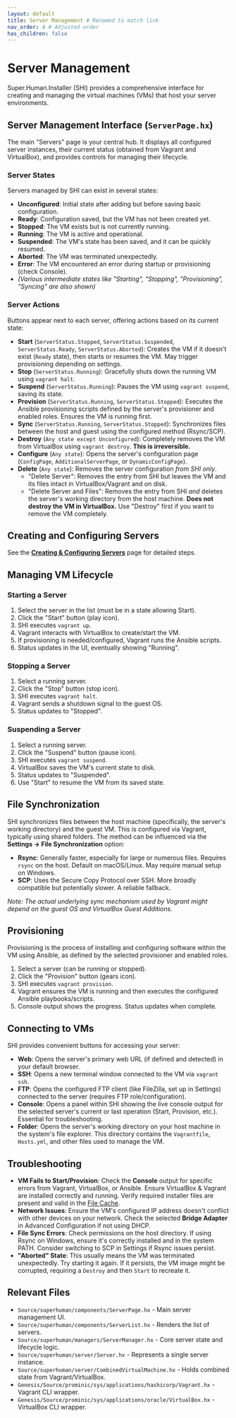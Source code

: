 ```yaml
---
layout: default
title: Server Management # Renamed to match link
nav_order: 4 # Adjusted order
has_children: false
---
```


# Server Management

Super.Human.Installer (SHI) provides a comprehensive interface for creating and managing the virtual machines (VMs) that host your server environments.

## Server Management Interface (`ServerPage.hx`)

The main "Servers" page is your central hub. It displays all configured server instances, their current status (obtained from Vagrant and VirtualBox), and provides controls for managing their lifecycle.

### Server States

Servers managed by SHI can exist in several states:

*   **Unconfigured**: Initial state after adding but before saving basic configuration.
*   **Ready**: Configuration saved, but the VM has not been created yet.
*   **Stopped**: The VM exists but is not currently running.
*   **Running**: The VM is active and operational.
*   **Suspended**: The VM's state has been saved, and it can be quickly resumed.
*   **Aborted**: The VM was terminated unexpectedly.
*   **Error**: The VM encountered an error during startup or provisioning (check Console).
*   *(Various intermediate states like "Starting", "Stopping", "Provisioning", "Syncing" are also shown)*

### Server Actions

Buttons appear next to each server, offering actions based on its current state:

*   **Start** (`ServerStatus.Stopped`, `ServerStatus.Suspended`, `ServerStatus.Ready`, `ServerStatus.Aborted`): Creates the VM if it doesn't exist (`Ready` state), then starts or resumes the VM. May trigger provisioning depending on settings.
*   **Stop** (`ServerStatus.Running`): Gracefully shuts down the running VM using `vagrant halt`.
*   **Suspend** (`ServerStatus.Running`): Pauses the VM using `vagrant suspend`, saving its state.
*   **Provision** (`ServerStatus.Running`, `ServerStatus.Stopped`): Executes the Ansible provisioning scripts defined by the server's provisioner and enabled roles. Ensures the VM is running first.
*   **Sync** (`ServerStatus.Running`, `ServerStatus.Stopped`): Synchronizes files between the host and guest using the configured method (Rsync/SCP).
*   **Destroy** (`Any state except Unconfigured`): Completely removes the VM from VirtualBox using `vagrant destroy`. **This is irreversible.**
*   **Configure** (`Any state`): Opens the server's configuration page (`ConfigPage`, `AdditionalServerPage`, or `DynamicConfigPage`).
*   **Delete** (`Any state`): Removes the server configuration *from SHI only*.
    *   "Delete Server": Removes the entry from SHI but leaves the VM and its files intact in VirtualBox/Vagrant and on disk.
    *   "Delete Server and Files": Removes the entry from SHI *and* deletes the server's working directory from the host machine. **Does not destroy the VM in VirtualBox.** Use "Destroy" first if you want to remove the VM completely.

## Creating and Configuring Servers

See the **[Creating & Configuring Servers](creating-and-configuring-servers)** page for detailed steps.

## Managing VM Lifecycle

### Starting a Server

1.  Select the server in the list (must be in a state allowing Start).
2.  Click the "Start" button (play icon).
3.  SHI executes `vagrant up`.
4.  Vagrant interacts with VirtualBox to create/start the VM.
5.  If provisioning is needed/configured, Vagrant runs the Ansible scripts.
6.  Status updates in the UI, eventually showing "Running".

### Stopping a Server

1.  Select a running server.
2.  Click the "Stop" button (stop icon).
3.  SHI executes `vagrant halt`.
4.  Vagrant sends a shutdown signal to the guest OS.
5.  Status updates to "Stopped".

### Suspending a Server

1.  Select a running server.
2.  Click the "Suspend" button (pause icon).
3.  SHI executes `vagrant suspend`.
4.  VirtualBox saves the VM's current state to disk.
5.  Status updates to "Suspended".
6.  Use "Start" to resume the VM from its saved state.

## File Synchronization

SHI synchronizes files between the host machine (specifically, the server's working directory) and the guest VM. This is configured via Vagrant, typically using shared folders. The method can be influenced via the **Settings -> File Synchronization** option:

*   **Rsync**: Generally faster, especially for large or numerous files. Requires `rsync` on the host. Default on macOS/Linux. May require manual setup on Windows.
*   **SCP**: Uses the Secure Copy Protocol over SSH. More broadly compatible but potentially slower. A reliable fallback.

*Note: The actual underlying sync mechanism used by Vagrant might depend on the guest OS and VirtualBox Guest Additions.*

## Provisioning

Provisioning is the process of installing and configuring software within the VM using Ansible, as defined by the selected provisioner and enabled roles.

1.  Select a server (can be running or stopped).
2.  Click the "Provision" button (gears icon).
3.  SHI executes `vagrant provision`.
4.  Vagrant ensures the VM is running and then executes the configured Ansible playbooks/scripts.
5.  Console output shows the progress. Status updates when complete.

## Connecting to VMs

SHI provides convenient buttons for accessing your server:

*   **Web**: Opens the server's primary web URL (if defined and detected) in your default browser.
*   **SSH**: Opens a new terminal window connected to the VM via `vagrant ssh`.
*   **FTP**: Opens the configured FTP client (like FileZilla, set up in Settings) connected to the server (requires FTP role/configuration).
*   **Console**: Opens a panel within SHI showing the live console output for the selected server's current or last operation (Start, Provision, etc.). Essential for troubleshooting.
*   **Folder**: Opens the server's working directory on your host machine in the system's file explorer. This directory contains the `Vagrantfile`, `Hosts.yml`, and other files used to manage the VM.

## Troubleshooting

*   **VM Fails to Start/Provision**: Check the **Console** output for specific errors from Vagrant, VirtualBox, or Ansible. Ensure VirtualBox & Vagrant are installed correctly and running. Verify required installer files are present and valid in the [File Cache](file-cache).
*   **Network Issues**: Ensure the VM's configured IP address doesn't conflict with other devices on your network. Check the selected **Bridge Adapter** in Advanced Configuration if not using DHCP.
*   **File Sync Errors**: Check permissions on the host directory. If using Rsync on Windows, ensure it's correctly installed and in the system PATH. Consider switching to SCP in Settings if Rsync issues persist.
*   **"Aborted" State**: This usually means the VM was terminated unexpectedly. Try starting it again. If it persists, the VM image might be corrupted, requiring a `Destroy` and then `Start` to recreate it.

## Relevant Files

*   `Source/superhuman/components/ServerPage.hx` - Main server management UI.
*   `Source/superhuman/components/ServerList.hx` - Renders the list of servers.
*   `Source/superhuman/managers/ServerManager.hx` - Core server state and lifecycle logic.
*   `Source/superhuman/server/Server.hx` - Represents a single server instance.
*   `Source/superhuman/server/CombinedVirtualMachine.hx` - Holds combined state from Vagrant/VirtualBox.
*   `Genesis/Source/prominic/sys/applications/hashicorp/Vagrant.hx` - Vagrant CLI wrapper.
*   `Genesis/Source/prominic/sys/applications/oracle/VirtualBox.hx` - VirtualBox CLI wrapper.
